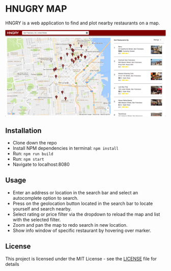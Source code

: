 # HNUGRY MAP

HNGRY is a web application to find and plot nearby restaurants on a map.

![Alt text](screenShot.png "HNGRY")

## Installation
- Clone down the repo
- Install NPM dependencies in terminal: `npm install`
- Run: `npm run build`
- Run: `npm start`
- Navigate to localhost:8080


## Usage

- Enter an address or location in the search bar and select an autocomplete option to search.
- Press on the geolocation button located in the search bar to locate yourself and search nearby.
- Select rating or price filter via the dropdown to reload the map and list with the selected filter.
- Zoom and pan the map to redo search in new location.
- Show info window of specific restaurant by hovering over marker.

## License

This project is licensed under the MIT License - see the [LICENSE](LICENSE) file for details

